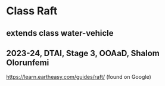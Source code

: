 # Class Raft
## extends class water-vehicle
## 2023-24, DTAI, Stage 3, OOAaD, Shalom Olorunfemi
https://learn.eartheasy.com/guides/raft/
(found on Google)
